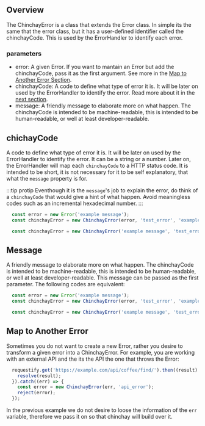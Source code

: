 ## Overview

  The ChinchayError is a class that extends the Error class. In simple its the same that the error class, but it has a user-defined identifier called the chinchayCode. This is used by the ErrorHandler to identify each error.

### parameters

  * error: A given Error. If you want to mantain an Error but add the chinchayCode, pass it as the first argument. See more in the [Map to Another Error Section](#map-to-another-error).
  * chinchayCode: A code to define what type of error it is. It will be later on used by the ErrorHandler to identify the error. Read more about it in the [next section](#chinchaycode).
  * message: A friendly message to elaborate more on what happen. The chinchayCode is intended to be machine-readable, this is intended to be human-readable, or well at least developer-readable. 



## chichayCode

 A code to define what type of error it is. It will be later on used by the ErrorHandler to identify the error. It can be a string or a number. Later on, the ErrorHandler will map each `chinchayCode` to a HTTP status code. It is intended to be short, it is not necessary for it to be self explanatory, that what the `message` property is for.

 :::tip protip
    Eventhough it is the `message`'s job to explain the error, do think of a `chinchayCode` that would give a hint of what happen. Avoid meaningless codes such as an incremental hexadecimal number.
 :::



```javascript
  const error = new Error('example message');
  const chinchayError = new ChinchayError(error, 'test_error', 'example message');
```

```javascript
  const chinchayError = new ChinchayError('example message', 'test_error');
```



## Message

A friendly message to elaborate more on what happen. The chinchayCode is intended to be machine-readable, this is intended to be human-readable, or well at least developer-readable. This message can be passed as the first parameter. The following codes are equivalent:


```javascript
  const error = new Error('example message');
  const chinchayError = new ChinchayError(error, 'test_error', 'example message');
```

```javascript
  const chinchayError = new ChinchayError('example message', 'test_error');
```


## Map to Another Error

Sometimes you do not want to create a new Error, rather you desire to transform a given error into a ChinchayError. For example, you are working with an external API and the its the API the one that throws the Error:



```javascript
  requestify.get('https://example.com/api/coffee/find/').then((result) => {
    resolve(result);
  }).catch((err) => {
    const error = new ChinchayError(err, 'api_error');
    reject(error);
  });
```

In the previous example we do not desire to loose the information of the `err` variable, therefore we pass it on so that chinchay will build over it.